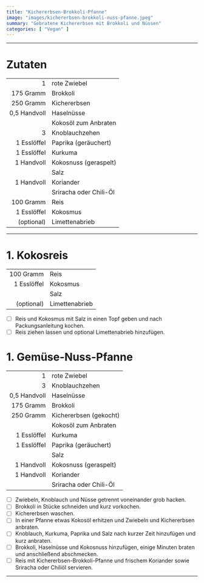```yaml
---
title: "Kichererbsen-Brokkoli-Pfanne"
image: "images/kichererbsen-brokkoli-nuss-pfanne.jpeg"
summary: "Gebratene Kichererbsen mit Brokkoli und Nüssen"
categories: [ "Vegan" ]
---
```


---

# Zutaten

|              |                        |
|-------------:|:-----------------------|
|            1 | rote Zwiebel           |
|    175 Gramm | Brokkoli               |
|    250 Gramm | Kichererbsen           |
| 0,5 Handvoll | Haselnüsse             |
|              | Kokosöl zum Anbraten   |
|            3 | Knoblauchzehen         |
|  1 Esslöffel | Paprika (geräuchert)   |
|  1 Esslöffel | Kurkuma                |
|   1 Handvoll | Kokosnuss (geraspelt)  |
|              | Salz                   |
|   1 Handvoll | Koriander              |
|              | Sriracha oder Chili-Öl |
|    100 Gramm | Reis                   |
|  1 Esslöffel | Kokosmus               |
|   (optional) | Limettenabrieb         |

---

# 1. Kokosreis

|             |                |
|------------:|:---------------|
|   100 Gramm | Reis           |
| 1 Esslöffel | Kokosmus       |
|             | Salz           |
|  (optional) | Limettenabrieb |

- [ ] Reis und Kokosmus mit Salz in einen Topf geben und nach Packungsanleitung kochen.
- [ ] Reis ziehen lassen und optional Limettenabrieb hinzufügen.

# 1. Gemüse-Nuss-Pfanne

|              |                        |
|-------------:|:-----------------------|
|            1 | rote Zwiebel           |
|            3 | Knoblauchzehen         |
| 0,5 Handvoll | Haselnüsse             |
|    175 Gramm | Brokkoli               |
|    250 Gramm | Kichererbsen (gekocht) |
|              | Kokosöl zum Anbraten   |
|  1 Esslöffel | Kurkuma                |
|  1 Esslöffel | Paprika (geräuchert)   |
|              | Salz                   |
|   1 Handvoll | Kokosnuss (geraspelt)  |
|   1 Handvoll | Koriander              |
|              | Sriracha oder Chili-Öl |

- [ ] Zwiebeln, Knoblauch und Nüsse getrennt voneinander grob hacken.
- [ ] Brokkoli in Stücke schneiden und kurz vorkochen.
- [ ] Kichererbsen waschen.
- [ ] In einer Pfanne etwas Kokosöl erhitzen und Zwiebeln und Kichererbsen anbraten.
- [ ] Knoblauch, Kurkuma, Paprika und Salz nach kurzer Zeit hinzufügen und kurz anbraten.
- [ ] Brokkoli, Haselnüsse und Kokosnuss hinzufügen, einige Minuten braten und anschließend abschmecken.
- [ ] Reis mit Kichererbsen-Brokkoli-Pfanne und frischem Koriander sowie Sriracha oder Chiliöl servieren.

---
